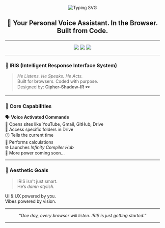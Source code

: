 <p align="center">
  <img src="https://readme-typing-svg.herokuapp.com?font=Orbitron&size=30&duration=4000&color=00F7FF&center=true&vCenter=true&width=800&height=70&lines=PROJECT+IRIS+%7C+Voice+AI+For+The+Web" alt="Typing SVG" />
</p>

<h2 align="center">🤖 Your Personal Voice Assistant. In the Browser. Built from Code.</h2>

---

<p align="center">
  <img src="https://img.shields.io/badge/HTML-5-orange?style=for-the-badge" />
  <img src="https://img.shields.io/badge/JavaScript-ES6-yellow?style=for-the-badge" />
  <img src="https://img.shields.io/badge/Voice_Control-Enabled-9cf?style=for-the-badge" />
</p>

---

### 🧠 IRIS (Intelligent Response Interface System)

> *He Listens. He Speaks. He Acts.*  
> Built for browsers. Coded with purpose.  
> Designed by: **Cipher-Shadow-IR** 🕶️

---

### 🎯 Core Capabilities

🗣️ **Voice Activated Commands**  
🔗 Opens sites like YouTube, Gmail, GitHub, Drive  
📁 Access specific folders in Drive  
🕒 Tells the current time  
🧮 Performs calculations  
🌐 Launches *Infinity Compiler Hub*  
🧠 More power coming soon...

---

### 🎨 Aesthetic Goals

> IRIS isn't just smart.  
> He’s *damn stylish.*

UI & UX powered by you.  
Vibes powered by vision.

---

<p align="center"><i>“One day, every browser will listen. IRIS is just getting started.”</i></p>

---

